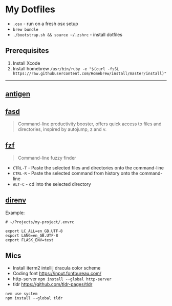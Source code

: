 # My Dotfiles

* `.osx` - run on a fresh osx setup
* `brew bundle`
* `./bootstrap.sh && source ~/.zshrc` - install dotfiles

## Prerequisites

1. Install Xcode
2. Install homebrew `/usr/bin/ruby -e "$(curl -fsSL https://raw.githubusercontent.com/Homebrew/install/master/install)"`

---

## [antigen](https://github.com/zsh-users/antigen)

## [fasd](https://github.com/clvv/fasd)

> Command-line productivity booster, offers quick access to files and directories, inspired by autojump, z and v.

## [fzf](https://github.com/junegunn/fzf)

> Command-line fuzzy finder

* `CTRL-T` - Paste the selected files and directories onto the command-line
* `CTRL-R` - Paste the selected command from history onto the command-line
* `ALT-C` - cd into the selected directory

## [direnv](https://github.com/direnv/direnv)

Example:

```
# ~/Projects/my-project/.envrc

export LC_ALL=en_GB.UTF-8
export LANG=en_GB.UTF-8
export FLASK_ENV=test
```

## Mics

* Install iterm2 intellij dracula color scheme
* Coding font https://input.fontbureau.com/
* http-server `npm install --global http-server`
* tldr https://github.com/tldr-pages/tldr

```
nvm use system
npm install --global tldr
```
